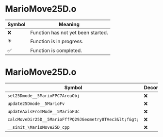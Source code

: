 # MarioMove25D.o
| Symbol | Meaning 
| ------------- | ------------- 
| :x: | Function has not yet been started. 
| :eight_pointed_black_star: | Function is in progress. 
| :white_check_mark: | Function is completed. 


# MarioMove25D.o
| Symbol | Decompiled? |
| ------------- | ------------- |
| `set25Dmode__5MarioFPC7AreaObj` | :x: |
| `update25Dmode__5MarioFv` | :x: |
| `updateAxisFromMode__5MarioFUc` | :x: |
| `calcMoveDir25D__5MarioFffPQ29JGeometry8TVec3&lt;f&gt;` | :x: |
| `__sinit_\MarioMove25D_cpp` | :x: |
